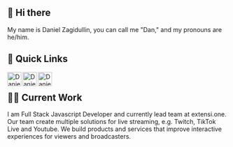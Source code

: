 ## 👋 Hi there

My name is Daniel Zagidullin, you can call me "Dan," and my pronouns are he/him.

## 🔗 Quick Links

<a href="https://twitter.com/dnzgd">
  <img align="left" alt="Daniel Zagidullin | Twitter" width="32px" src="https://cdn.jsdelivr.net/npm/simple-icons@v3/icons/twitter.svg" />
</a>
<a href="https://www.linkedin.com/in/dnzg/">
  <img align="left" alt="Daniel Zagidullin | LinkedIn" width="32px" src="https://cdn.jsdelivr.net/npm/simple-icons@v3/icons/linkedin.svg" />
</a>
<a href="https://instagram.com/daniel.zagidullin/">
  <img align="left" alt="Daniel Zagidullin | Instagram" width="32px" src="https://cdn.jsdelivr.net/npm/simple-icons@v3/icons/instagram.svg" />
</a>
<br />

## 👨‍💻 Current Work

I am Full Stack Javascript Developer and currently lead team at extensi.one. Our team create multiple solutions for live streaming, e.g. Twitch, TikTok Live and Youtube. We build products and services that improve interactive experiences for viewers and broadcasters.
